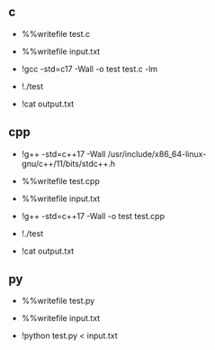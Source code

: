 ## c

* %%writefile test.c

* %%writefile input.txt

* !gcc -std=c17 -Wall -o test test.c -lm
  
* !./test

* !cat output.txt

## cpp

* !g++ -std=c++17 -Wall /usr/include/x86_64-linux-gnu/c++/11/bits/stdc++.h

* %%writefile test.cpp

* %%writefile input.txt

* !g++ -std=c++17 -Wall -o test test.cpp
  
* !./test

* !cat output.txt

## py

* %%writefile test.py

* %%writefile input.txt

* !python test.py < input.txt
